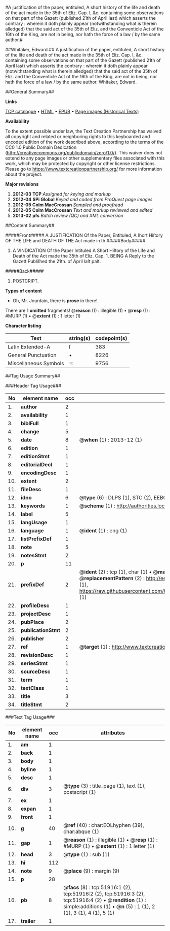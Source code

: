#A justification of the paper, entituled, A short history of the life and death of the act made in the 35th of Eliz. Cap. I, &c. containing some observations on that part of the Gazett (published 21th of April last) which asserts the contrary : wherein it doth plainly appear (notwithstanding what is therein alledged) that the said act of the 35th of Eliz. and the Conventicle Act of the 16th of the King, are not in being, nor hath the force of a law / by the same author.#

##Whitaker, Edward.##
A justification of the paper, entituled, A short history of the life and death of the act made in the 35th of Eliz. Cap. I, &c. containing some observations on that part of the Gazett (published 21th of April last) which asserts the contrary : wherein it doth plainly appear (notwithstanding what is therein alledged) that the said act of the 35th of Eliz. and the Conventicle Act of the 16th of the King, are not in being, nor hath the force of a law / by the same author.
Whitaker, Edward.

##General Summary##

**Links**

[TCP catalogue](http://www.ota.ox.ac.uk/tcp/)  • 
[HTML](http://tei.it.ox.ac.uk/tcp/Texts-HTML/free/A65/A65680.html)  • 
[EPUB](http://tei.it.ox.ac.uk/tcp/Texts-EPUB/free/A65/A65680.epub) • 
[Page images (Historical Texts)](https://historicaltexts.jisc.ac.uk/eebo-11983668e)

**Availability**

To the extent possible under law, the Text Creation Partnership has waived all copyright and related or neighboring rights to this keyboarded and encoded edition of the work described above, according to the terms of the CC0 1.0 Public Domain Dedication (http://creativecommons.org/publicdomain/zero/1.0/). This waiver does not extend to any page images or other supplementary files associated with this work, which may be protected by copyright or other license restrictions. Please go to https://www.textcreationpartnership.org/ for more information about the project.

**Major revisions**

1. __2012-03__ __TCP__ *Assigned for keying and markup*
1. __2012-04__ __SPi Global__ *Keyed and coded from ProQuest page images*
1. __2012-05__ __Colm MacCrossan__ *Sampled and proofread*
1. __2012-05__ __Colm MacCrossan__ *Text and markup reviewed and edited*
1. __2013-02__ __pfs__ *Batch review (QC) and XML conversion*

##Content Summary##

#####Front#####
A JUSTIFICATION Of the Paper, Entituled, A ſhort Hiſtory OF THE LIFE and DEATH OF THE Act made in th
#####Body#####

1. A VINDICATION Of the Paper Intituled A Short Hiſtory of the Life and Death of the Act made the 35th of Eliz. Cap. 1. BEING A Reply to the Gazett Publiſhed the 21th. of April laſt paſt.

#####Back#####

1. POSTCRIPT.

**Types of content**

  * Oh, Mr. Jourdain, there is **prose** in there!

There are 1 **omitted** fragments! 
 @__reason__ (1) : illegible (1)  •  @__resp__ (1) : #MURP (1)  •  @__extent__ (1) : 1 letter (1)

**Character listing**


|Text|string(s)|codepoint(s)|
|---|---|---|
|Latin Extended-A|ſ|383|
|General Punctuation|•|8226|
|Miscellaneous Symbols|☜|9756|

##Tag Usage Summary##

###Header Tag Usage###

|No|element name|occ|attributes|
|---|---|---|---|
|1.|__author__|2||
|2.|__availability__|1||
|3.|__biblFull__|1||
|4.|__change__|5||
|5.|__date__|8| @__when__ (1) : 2013-12 (1)|
|6.|__edition__|1||
|7.|__editionStmt__|1||
|8.|__editorialDecl__|1||
|9.|__encodingDesc__|1||
|10.|__extent__|2||
|11.|__fileDesc__|1||
|12.|__idno__|6| @__type__ (6) : DLPS (1), STC (2), EEBO-CITATION (1), OCLC (1), VID (1)|
|13.|__keywords__|1| @__scheme__ (1) : http://authorities.loc.gov/ (1)|
|14.|__label__|5||
|15.|__langUsage__|1||
|16.|__language__|1| @__ident__ (1) : eng (1)|
|17.|__listPrefixDef__|1||
|18.|__note__|5||
|19.|__notesStmt__|2||
|20.|__p__|11||
|21.|__prefixDef__|2| @__ident__ (2) : tcp (1), char (1)  •  @__matchPattern__ (2) : ([0-9\-]+):([0-9IVX]+) (1), (.+) (1)  •  @__replacementPattern__ (2) : http://eebo.chadwyck.com/downloadtiff?vid=$1&page=$2 (1), https://raw.githubusercontent.com/textcreationpartnership/Texts/master/tcpchars.xml#$1 (1)|
|22.|__profileDesc__|1||
|23.|__projectDesc__|1||
|24.|__pubPlace__|2||
|25.|__publicationStmt__|2||
|26.|__publisher__|2||
|27.|__ref__|1| @__target__ (1) : http://www.textcreationpartnership.org/docs/. (1)|
|28.|__revisionDesc__|1||
|29.|__seriesStmt__|1||
|30.|__sourceDesc__|1||
|31.|__term__|1||
|32.|__textClass__|1||
|33.|__title__|3||
|34.|__titleStmt__|2||


###Text Tag Usage###

|No|element name|occ|attributes|
|---|---|---|---|
|1.|__am__|1||
|2.|__back__|1||
|3.|__body__|1||
|4.|__byline__|1||
|5.|__desc__|1||
|6.|__div__|3| @__type__ (3) : title_page (1), text (1), postscript (1)|
|7.|__ex__|1||
|8.|__expan__|1||
|9.|__front__|1||
|10.|__g__|40| @__ref__ (40) : char:EOLhyphen (39), char:abque (1)|
|11.|__gap__|1| @__reason__ (1) : illegible (1)  •  @__resp__ (1) : #MURP (1)  •  @__extent__ (1) : 1 letter (1)|
|12.|__head__|3| @__type__ (1) : sub (1)|
|13.|__hi__|112||
|14.|__note__|9| @__place__ (9) : margin (9)|
|15.|__p__|28||
|16.|__pb__|8| @__facs__ (8) : tcp:51916:1 (2), tcp:51916:2 (2), tcp:51916:3 (2), tcp:51916:4 (2)  •  @__rendition__ (1) : simple:additions (1)  •  @__n__ (5) : 1 (1), 2 (1), 3 (1), 4 (1), 5 (1)|
|17.|__trailer__|1||
